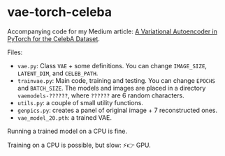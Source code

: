 # vae-torch-celeba

Accompanying code for my Medium article:
[A Variational Autoencoder in PyTorch for the CelebA Dataset](https://medium.com/@sipper/a-basic-variational-autoencoder-in-pytorch-for-the-celeba-dataset-f29c75316b26).

Files:
* `vae.py`: Class `VAE` + some definitions. You can change `IMAGE_SIZE`, `LATENT_DIM`, and `CELEB_PATH`.
* `trainvae.py`: Main code, training and testing. You can change `EPOCHS` and `BATCH_SIZE`. The models and images are placed in a directory `vaemodels-??????`, where `??????` are 6 random characters.
* `utils.py`: a couple of small utility functions.
* `genpics.py`: creates a panel of original image + 7 reconstructed ones.
* `vae_model_20.pth`: a trained VAE.

Running a trained model on a CPU is fine. 

Training on a CPU is possible, but slow: ⚡👉 GPU.
